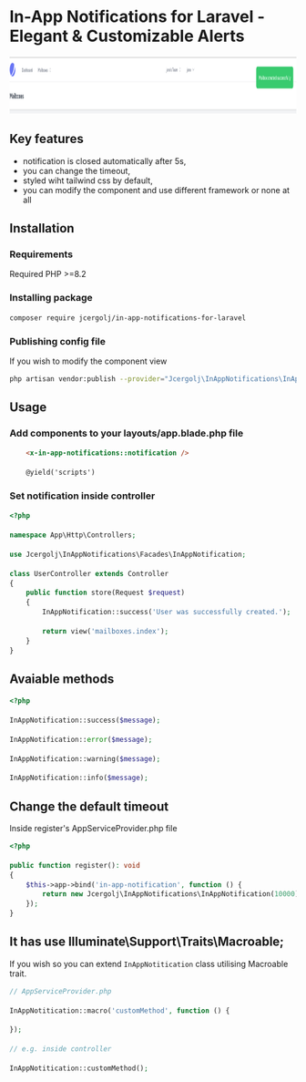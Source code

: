 # In-App Notifications for Laravel - Elegant & Customizable Alerts

<img src="images/screenshot.png" alt="Package for displaying in app notifications for Laravel" height="100px">

## Key features
- notification is closed automatically after 5s,
- you can change the timeout,
- styled wiht tailwind css by default,
- you can modify the component and use different framework or none at all

## Installation

### Requirements
Required PHP >=8.2

### Installing package
```bash
composer require jcergolj/in-app-notifications-for-laravel
```

### Publishing config file
If you wish to modify the component view
```bash
php artisan vendor:publish --provider="Jcergolj\InAppNotifications\InAppNotificationsServiceProvider"
```

## Usage

### Add components to your layouts/app.blade.php file
```html
    <x-in-app-notifications::notification />

    @yield('scripts')
```

### Set notification inside controller
```php
<?php

namespace App\Http\Controllers;

use Jcergolj\InAppNotifications\Facades\InAppNotification;

class UserController extends Controller
{
    public function store(Request $request)
    {
        InAppNotification::success('User was successfully created.');

        return view('mailboxes.index');
    }
}
```

## Avaiable methods
```php
<?php

InAppNotification::success($message);

InAppNotification::error($message);

InAppNotification::warning($message);

InAppNotification::info($message);
```

## Change the default timeout
Inside register's AppServiceProvider.php file
```php
<?php

public function register(): void
{
    $this->app->bind('in-app-notification', function () {
        return new Jcergolj\InAppNotifications\InAppNotification(10000); // 10 seconds
    });
}
```

## It has use Illuminate\Support\Traits\Macroable;
If you wish so you can extend `InAppNotitication` class utilising Macroable trait.

```php
// AppServiceProvider.php

InAppNotitication::macro('customMethod', function () {

});

// e.g. inside controller

InAppNotitication::customMethod();

```
